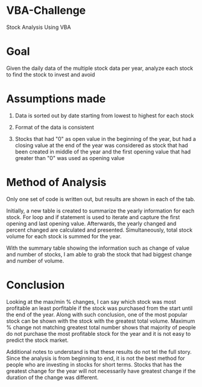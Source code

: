 # VBA-Challenge
Stock Analysis Using VBA
  
# Goal

Given the daily data of the multiple stock data per year, analyze each stock to find the stock to invest and avoid


# Assumptions made
 
  1. Data is sorted out by date starting from lowest to highest for each stock
  
  2. Format of the data is consistent
  
  3. Stocks that had "0" as open value in the beginning of the year, but had a closing value at the end of the year was considered as stock      that had been created in middle of the year and the first opening value that had greater than "0" was used as opening value
  
  
# Method of Analysis

  Only one set of code is written out, but results are shown in each of the tab.
   
  Initially, a new table is created to summarize the yearly information for each stock. For loop and if statement is used to iterate and capture the first opening and last opening value. Afterwards, the yearly changed and percent changed are calculated and presented. Simultaneously, total stock volume for each stock is summed for the year. 
  
  With the summary table showing the information such as change of value and number of stocks, I am able to grab the stock that had biggest change and number of volume. 
  
# Conclusion  

  Looking at the max/min % changes, I can say which stock was most profitable an least porfitable if the stock was purchased from the start until the end of the year. Along with such conclusion, one of the most popular stock can be shown with the stock with the greatest total volume. Maximum % change not matching greatest total number shows that majority of people do not purchase the most profitable stock for the year and it is not easy to predict the stock market.
  
  Additional notes to understand is that these results do not tel the full story. Since the analysis is from beginning to end, it is not the best method for people who are investing in stocks for short terms. Stocks that has the greatest change for the year will not necessarily have greatest change if the duration of the change was different. 
  

  
